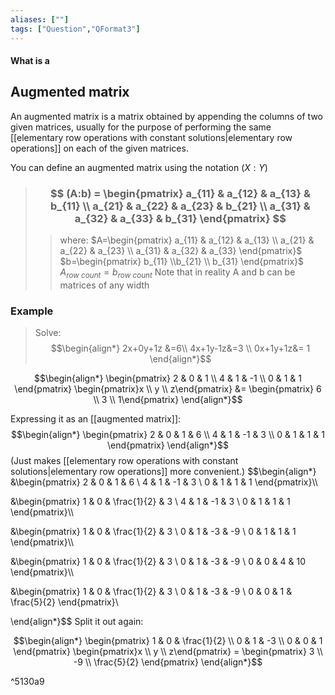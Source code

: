 ```yaml
---
aliases: [""]
tags: ["Question","QFormat3"]
---
```


#### What is a
## Augmented matrix
An augmented matrix is a matrix obtained by appending the columns of two given matrices, usually for the purpose of performing the same [[elementary row operations with constant solutions|elementary row operations]] on each of the given matrices.

You can define an augmented matrix using the notation $(X:Y)$
> ### $$ (A:b) = \begin{pmatrix} a_{11} & a_{12} & a_{13} & b_{11} \\ a_{21}  & a_{22} & a_{23} & b_{21} \\ a_{31} & a_{32} & a_{33} & b_{31} \end{pmatrix} $$ 
>> where:
>> $A=\begin{pmatrix} a_{11} & a_{12} & a_{13} \\ a_{21}  & a_{22} & a_{23} \\ a_{31} & a_{32} & a_{33} \end{pmatrix}$ 
>> $b=\begin{pmatrix} b_{11} \\b_{21} \\ b_{31} \end{pmatrix}$
>> $A_{row\:count}=b_{row\:count}$
>> Note that in reality A and b can be matrices of any width

### Example
> Solve:
> $$\begin{align*}
2x+0y+1z &=6\\
4x+1y-1z&=3 \\
0x+1y+1z&= 1
\end{align*}$$

$$\begin{align*}
\begin{pmatrix} 2 & 0 & 1 \\ 4 & 1 & -1 \\ 0 & 1 & 1 \end{pmatrix} \begin{pmatrix}x \\ y \\ z\end{pmatrix} &= \begin{pmatrix}  6  \\ 3 \\ 1\end{pmatrix}
\end{align*}$$

Expressing it as an [[augmented matrix]]:
$$\begin{align*}
\begin{pmatrix} 2 & 0 & 1 & 6 \\ 4 & 1 & -1 & 3 \\ 0 & 1 & 1 & 1 \end{pmatrix}
\end{align*}$$
(Just makes [[elementary row operations with constant solutions|elementary row operations]] more convenient.)
$$\begin{align*}
&\begin{pmatrix} 
2 & 0 & 1 & 6 \\ 
4 & 1 & -1 & 3 \\ 
0 & 1 & 1 & 1 
\end{pmatrix}\\\\

&\begin{pmatrix} 
1 & 0 & \frac{1}{2} & 3 \\ 
4 & 1 & -1 & 3 \\ 
0 & 1 & 1 & 1 
\end{pmatrix}\\\\

&\begin{pmatrix} 
1 & 0 & \frac{1}{2} & 3 \\ 
0 & 1 & -3 & -9 \\ 
0 & 1 & 1 & 1 
\end{pmatrix}\\\\

&\begin{pmatrix} 
1 & 0 & \frac{1}{2} & 3 \\ 
0 & 1 & -3 & -9 \\ 
0 & 0 & 4 & 10 
\end{pmatrix}\\\\

&\begin{pmatrix} 
1 & 0 & \frac{1}{2} & 3 \\ 
0 & 1 & -3 & -9 \\ 
0 & 0 & 1 & \frac{5}{2}
\end{pmatrix}\\

\end{align*}$$
Split it out again:

$$\begin{align*}
\begin{pmatrix} 
1 & 0 & \frac{1}{2} \\ 
0 & 1 & -3  \\ 
0 & 0 & 1 
\end{pmatrix} \begin{pmatrix}x \\ y \\ z\end{pmatrix} = \begin{pmatrix} 3 \\ -9 \\ \frac{5}{2} \end{pmatrix}
\end{align*}$$

^5130a9


